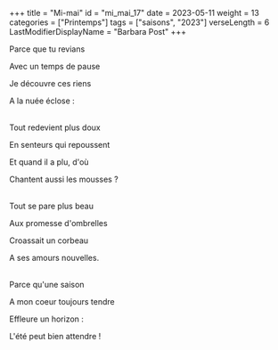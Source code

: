 +++
title = "Mi-mai"
id = "mi_mai_17"
date = 2023-05-11
weight = 13
categories = ["Printemps"]
tags = ["saisons", "2023"]
verseLength = 6
LastModifierDisplayName = "Barbara Post"
+++

Parce que tu revians

Avec un temps de pause

Je découvre ces riens

A la nuée éclose :

 \
Tout redevient plus doux

En senteurs qui repoussent

Et quand il a plu, d'où

Chantent aussi les mousses ?

 \
Tout se pare plus beau

Aux promesse d'ombrelles

Croassait un corbeau

A ses amours nouvelles.

 \
Parce qu'une saison

A mon coeur toujours tendre

Effleure un horizon :

L'été peut bien attendre !
